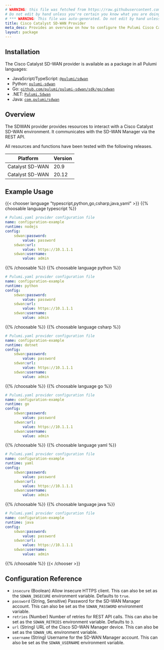 ```yaml
---
# WARNING: this file was fetched from https://raw.githubusercontent.com/pulumi/pulumi-sdwan/v0.3.2/docs/_index.md
# Do not edit by hand unless you're certain you know what you are doing!
# *** WARNING: This file was auto-generated. Do not edit by hand unless you're certain you know what you are doing! ***
title: Cisco Catalyst SD-WAN Provider
meta_desc: Provides an overview on how to configure the Pulumi Cisco Catalyst SD-WAN provider.
layout: package
---
```

## Installation

The Cisco Catalyst SD-WAN provider is available as a package in all Pulumi languages:

* JavaScript/TypeScript: [`@pulumi/sdwan`](https://www.npmjs.com/package/@pulumi/sdwan)
* Python: [`pulumi-sdwan`](https://pypi.org/project/pulumi-sdwan/)
* Go: [`github.com/pulumi/pulumi-sdwan/sdk/go/sdwan`](https://github.com/pulumi/pulumi-sdwan)
* .NET: [`Pulumi.Sdwan`](https://www.nuget.org/packages/Pulumi.Sdwan)
* Java: [`com.pulumi/sdwan`](https://central.sonatype.com/artifact/com.pulumi/sdwan)
## Overview

The SDWAN provider provides resources to interact with a Cisco Catalyst SD-WAN environment. It communicates with the SD-WAN Manager via the REST API.

All resources and functions have been tested with the following releases.

|    Platform     | Version |
|-----------------|---------|
| Catalyst SD-WAN |    20.9 |
| Catalyst SD-WAN |   20.12 |
## Example Usage

{{< chooser language "typescript,python,go,csharp,java,yaml" >}}
{{% choosable language typescript %}}
```yaml
# Pulumi.yaml provider configuration file
name: configuration-example
runtime: nodejs
config:
    sdwan:password:
        value: password
    sdwan:url:
        value: https://10.1.1.1
    sdwan:username:
        value: admin

```

{{% /choosable %}}
{{% choosable language python %}}
```yaml
# Pulumi.yaml provider configuration file
name: configuration-example
runtime: python
config:
    sdwan:password:
        value: password
    sdwan:url:
        value: https://10.1.1.1
    sdwan:username:
        value: admin

```

{{% /choosable %}}
{{% choosable language csharp %}}
```yaml
# Pulumi.yaml provider configuration file
name: configuration-example
runtime: dotnet
config:
    sdwan:password:
        value: password
    sdwan:url:
        value: https://10.1.1.1
    sdwan:username:
        value: admin

```

{{% /choosable %}}
{{% choosable language go %}}
```yaml
# Pulumi.yaml provider configuration file
name: configuration-example
runtime: go
config:
    sdwan:password:
        value: password
    sdwan:url:
        value: https://10.1.1.1
    sdwan:username:
        value: admin

```

{{% /choosable %}}
{{% choosable language yaml %}}
```yaml
# Pulumi.yaml provider configuration file
name: configuration-example
runtime: yaml
config:
    sdwan:password:
        value: password
    sdwan:url:
        value: https://10.1.1.1
    sdwan:username:
        value: admin

```

{{% /choosable %}}
{{% choosable language java %}}
```yaml
# Pulumi.yaml provider configuration file
name: configuration-example
runtime: java
config:
    sdwan:password:
        value: password
    sdwan:url:
        value: https://10.1.1.1
    sdwan:username:
        value: admin

```

{{% /choosable %}}
{{< /chooser >}}
## Configuration Reference

- `insecure` (Boolean) Allow insecure HTTPS client. This can also be set as the `SDWAN_INSECURE` environment variable. Defaults to `true`.
- `password` (String, Sensitive) Password for the SD-WAN Manager account. This can also be set as the `SDWAN_PASSWORD` environment variable.
- `retries` (Number) Number of retries for REST API calls. This can also be set as the `SDWAN_RETRIES` environment variable. Defaults to `3`.
- `url` (String) URL of the Cisco SD-WAN Manager device. This can also be set as the `SDWAN_URL` environment variable.
- `username` (String) Username for the SD-WAN Manager account. This can also be set as the `SDWAN_USERNAME` environment variable.